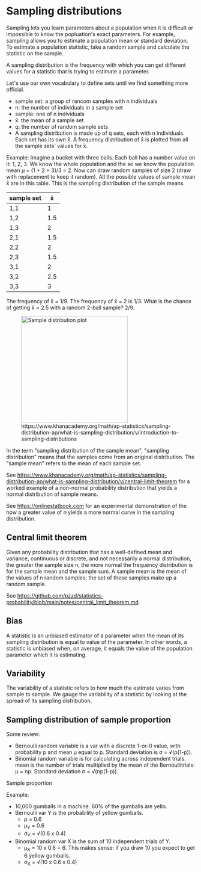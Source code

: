 # Sampling distributions

Sampling lets you learn parameters about a population when it is difficult or impossible to know the popluation's exact parameters. For example, sampling allows you to estimate a population mean or standard deviation. To estimate a population statistic, take a random sample and calculate the statistic on the sample.

A sampling distribution is the frequency with which you can get different values for a statistic that is trying to estimate a parameter.

Let's use our own vocabulary to define sets until we find something more official.
- sample set: a group of rancom samples with n individuals
- n: the number of individuals in a sample set
- sample: one of n individuals
- x̄: the mean of a sample set
- q: the number of random sample sets 
- A sampling distribution is made up of q sets, each with n individuals. Each set has its own x̄. A frequency distribution of x̄ is plotted from all the sample sets' values for x̄.

Example: Imagine a bucket with three balls. Each ball has a number value on it: 1, 2, 3. We know the whole population and the so we know the population mean μ = (1 + 2 + 3)/3 = 2. Now can draw random samples of size 2 (draw with replacement to keep it random). All the possible values of sample mean x̄ are in this table. This is the sampling distribution of the sample means

| sample set | x̄ |
| --- | --- |
| 1,1|1|
| 1,2|1.5|
| 1,3|2|
| 2,1|1.5|
| 2,2|2|
| 2,3|1.5|
| 3,1|2|
| 3,2|2.5|
| 3,3|3|

The frequency of x̄ = 1/9. The frequency of x̄ = 2 is 1/3. What is the chance of getting x̄ = 2.5 with a random 2-ball sample? 2/9.

<figure>
  <img width="284" alt="Sample distribution plot" src="https://github.com/user-attachments/assets/3bf50794-8c8a-4e62-9dcb-daa43e8de767">
  <figcaption>https://www.khanacademy.org/math/ap-statistics/sampling-distribution-ap/what-is-sampling-distribution/v/introduction-to-sampling-distributions</figcaption>
</figure>

In the term "sampling distribution of the sample mean", "sampling distribution" means that the samples come from an original distribution. The "sample mean" refers to the mean of each sample set.

See https://www.khanacademy.org/math/ap-statistics/sampling-distribution-ap/what-is-sampling-distribution/v/central-limit-theorem for a worked example of a non-normal probability distribution that yields a normal distribution of sample means.

See https://onlinestatbook.com for an experimental demonstration of the how a greater value of n yields a more normal curve in the sampling distribution. 

## Central limit theorem

Given any probability distribution that has a well-defined mean and variance, continuous or discrete, and not necessarily a normal distribution, the greater the sample size n, the more normal the frequency distribution is for the sample mean and the sample sum. A sample mean is the mean of the values of n random samples; the set of these samples make up a random sample.

See https://github.com/pzzd/statistics-probability/blob/main/notes/central_limit_theorem.md.


## Bias

A statistic is an unbiased estimator of a parameter when the mean of its sampling distribution is equal to value of the parameter. In other words, a statistic is unbiased when, on average, it equals the value of the population parameter which it is estimating.

## Variability

The variability of a statistic refers to how much the estimate varies from sample to sample. We gauge the variability of a statistic by looking at the spread of its sampling distribution.

## Sampling distribution of sample proportion

Some review:
- Bernoulli random variable is a var with a discrete 1-or-0 value, with probability p and mean μ equal to p. Standard deviation is σ = √(p(1-p)).
- Binomial random variable is for calculating across independent trials. mean is the number of trials multiplied by the mean of the Bernoullitrials: μ = np. Standard deviation σ = √(np(1-p)).

Sample proportion

Example:
- 10,000 gumballs in a machine. 60% of the gumballs are yello.
- Bernoulli var Y is the probability of yellow gumballs.
  - p = 0.6
  - μ<sub>Y</sub> = 0.6
  - σ<sub>Y</sub> = √(0.6 x 0.4)
- Binomial random var X is the sum of 10 independent trials of Y.
  - μ<sub>X</sub> = 10 x 0.6 = 6. This makes sense: if you draw 10 you expect to get 6 yellow gumballs.
  - σ<sub>X</sub> = √(10 x 0.6 x 0.4)
